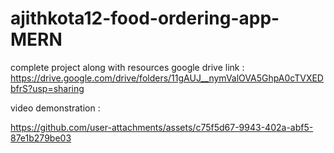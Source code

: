 # ajithkota12-food-ordering-app-MERN

complete project along with resources google drive link : https://drive.google.com/drive/folders/11gAUJ__nymValOVA5GhpA0cTVXEDbfrS?usp=sharing

video demonstration : 

https://github.com/user-attachments/assets/c75f5d67-9943-402a-abf5-87e1b279be03
